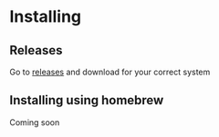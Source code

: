 # Installing

## Releases

Go to [releases](https://github.com/roqueando/oju/releases) and download for your correct system

## Installing using homebrew

Coming soon
